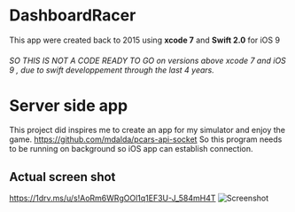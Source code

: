 # DashboardRacer
This app were created back to 2015 using **xcode 7** and **Swift 2.0** for iOS 9
###### SO THIS IS NOT A CODE READY TO GO on versions above xcode 7 and iOS 9 , due to swift developpement through the last 4 years.

# Server side app
This project did inspires me to create an app for my simulator and enjoy the game.
https://github.com/mdalda/pcars-api-socket
So this program needs to be running on background so iOS app can establish connection.

## Actual screen shot
https://1drv.ms/u/s!AoRm6WRgOOl1q1EF3U-J_584mH4T
![Screenshot](https://9ddmtg.ch.files.1drv.com/y4mTE65tkuNPObEcPHvZu1jkNHEWtrtGkjolKUflgb02tOfF6CirCqmRzD1f6aI5U10Gx2c441d81S9oaj0gX-c_i4sPAoHCMetCHqUTSkVpWS-wxtTOv7769Q_p88r64d4G5RX4lKoa599MjsnAC6e2wY9a6N9REObFlua9v2ZNXWUklbrVJhXlgCvVMQ6s21g2C-a3zzYQEtLdu4cBehc_g?width=571&height=355&cropmode=none)
